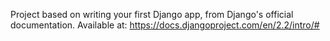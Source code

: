 Project based on writing your first Django app, from Django's official documentation.
Available at: https://docs.djangoproject.com/en/2.2/intro/#